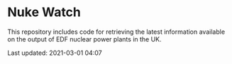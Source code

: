 # Nuke Watch

This repository includes code for retrieving the latest information available on the output of EDF nuclear power plants in the UK.

Last updated: 2021-03-01 04:07